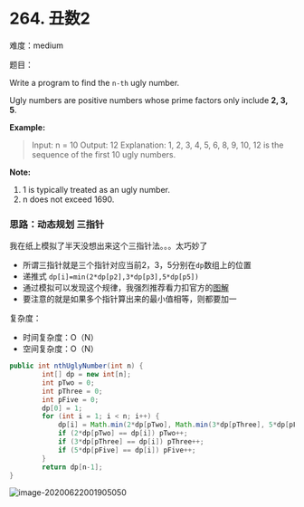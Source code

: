 # 264. 丑数2

难度：medium

题目：

Write a program to find the `n-th` ugly number.

Ugly numbers are positive numbers whose prime factors only include **2, 3, 5**. 

**Example:**

> Input: n = 10
> Output: 12
> Explanation: 1, 2, 3, 4, 5, 6, 8, 9, 10, 12 is the sequence of the first 10 ugly numbers.

**Note:**  

1. 1 is typically treated as an ugly number.
2. n does not exceed 1690.



### 思路：动态规划 三指针

我在纸上模拟了半天没想出来这个三指针法。。。太巧妙了

- 所谓三指针就是三个指针对应当前2，3，5分别在`dp`数组上的位置
- 递推式 `dp[i]=min(2*dp[p2],3*dp[p3],5*dp[p5])`
- 通过模拟可以发现这个规律，我强烈推荐看力扣官方的[图解](https://leetcode-cn.com/problems/ugly-number-ii/solution/chou-shu-ii-by-leetcode/)
- 要注意的就是如果多个指针算出来的最小值相等，则都要加一

复杂度：

- 时间复杂度：O（N）
- 空间复杂度：O（N）

```java
public int nthUglyNumber(int n) {
        int[] dp = new int[n];
        int pTwo = 0;
        int pThree = 0;
        int pFive = 0;
        dp[0] = 1;
        for (int i = 1; i < n; i++) {
            dp[i] = Math.min(2*dp[pTwo], Math.min(3*dp[pThree], 5*dp[pFive]));
            if (2*dp[pTwo] == dp[i]) pTwo++;
            if (3*dp[pThree] == dp[i]) pThree++;
            if (5*dp[pFive] == dp[i]) pFive++;
        }
        return dp[n-1];
}

```

![image-20200622001905050](C:\Users\chen\AppData\Roaming\Typora\typora-user-images\image-20200622001905050.png)

